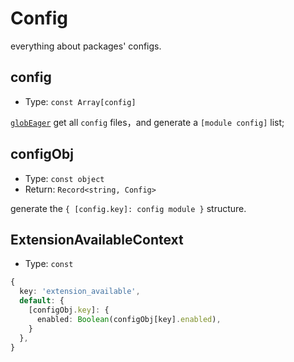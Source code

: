 # Config

everything about packages' configs.

## config

- Type: `const Array[config]`

[`globEager`](https://cn.vitejs.dev/guide/features.html#glob-import) get all `config` files，and generate a `[module config]` list;

## configObj

- Type: `const object`
- Return: `Record<string, Config>`

generate the `{ [config.key]: config module }` structure.

## ExtensionAvailableContext

- Type: `const`

```typescript
{
  key: 'extension_available',
  default: {
    [configObj.key]: {
      enabled: Boolean(configObj[key].enabled),
    }
  },
}
```
